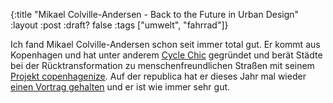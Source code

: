 {:title "Mikael Colville-Andersen - Back to the Future in Urban Design"
 :layout :post
 :draft? false
 :tags  ["umwelt", "fahrrad"]}

Ich fand Mikael Colville-Andersen schon seit immer total gut. Er kommt aus Kopenhagen und hat unter anderem [Cycle Chic](http://www.copenhagencyclechic.com/2007/06/cycle-chic-origins.html) gegründet und berät Städte bei der Rücktransformation zu menschenfreundlichen Straßen mit seinem [Projekt copenhagenize](https://copenhagenize.eu/). Auf der republica hat er dieses Jahr mal wieder [einen Vortrag gehalten](https://youtu.be/luzA74TgJI8) und er ist wie immer sehr gut.
